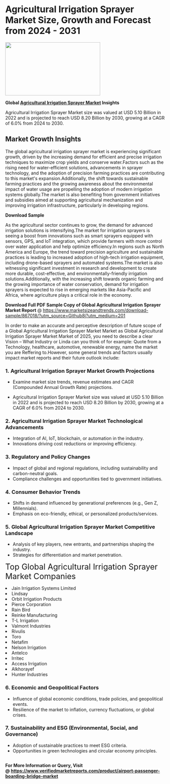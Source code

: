 <H1>Agricultural Irrigation Sprayer Market Size, Growth and Forecast from 2024 - 2031</H1><img class="aligncenter size-medium wp-image-584254" src="https://thirdeyenews.in/wp-content/uploads/2024/09/Global-Market-Research-300x168.jpeg" alt="" width="300" height="168" /><p><strong>Global&nbsp;<a href="https://www.marketsizeandtrends.com/download-sample/867018/?utm_source=Github8j?utm_medium=201">Agricultural Irrigation Sprayer Market</a> Insights</strong></p><p>Agricultural Irrigation Sprayer Market size was valued at USD 5.10 Billion in 2022 and is projected to reach USD 8.20 Billion by 2030, growing at a CAGR of 6.0% from 2024 to 2030.</p><p><h2>Market Growth Insights</h2> <p>The global agricultural irrigation sprayer market is experiencing significant growth, driven by the increasing demand for efficient and precise irrigation techniques to maximize crop yields and conserve water.Factors such as the rising need for water-efficient solutions, advancements in sprayer technology, and the adoption of precision farming practices are contributing to this market's expansion.Additionally, the shift towards sustainable farming practices and the growing awareness about the environmental impact of water usage are propelling the adoption of modern irrigation systems globally.The market is also benefiting from government initiatives and subsidies aimed at supporting agricultural mechanization and improving irrigation infrastructure, particularly in developing regions.</p> <p><strong>Download Sample</strong></p> <p>As the agricultural sector continues to grow, the demand for advanced irrigation solutions is intensifying.The market for irrigation sprayers is seeing a boost from innovations such as smart sprayers equipped with sensors, GPS, and IoT integration, which provide farmers with more control over water application and help optimize efficiency.In regions such as North America and Europe, the trend toward precision agriculture and sustainable practices is leading to increased adoption of high-tech irrigation equipment, including drone-based sprayers and automated systems.The market is also witnessing significant investment in research and development to create more durable, cost-effective, and environmentally-friendly irrigation solutions.Additionally, with the increasing shift towards organic farming and the growing importance of water conservation, demand for irrigation sprayers is expected to rise in emerging markets like Asia-Pacific and Africa, where agriculture plays a critical role in the economy.<p><span class=""><strong>Download Full PDF Sample Copy of Global Agricultural Irrigation Sprayer Market Report</strong> @ <a href="https://www.marketsizeandtrends.com/download-sample/867018/?utm_source=Github8j?utm_medium=201" target="_blank">https://www.marketsizeandtrends.com/download-sample/867018/?utm_source=Github8j?utm_medium=201</a></span></p><p>In order to make an accurate and perceptive description of future scope of a Global&nbsp;Agricultural Irrigation Sprayer Market Market as Global&nbsp;Agricultural Irrigation Sprayer Market Market of 2025, you need to describe a clear Vision &ndash; What Industry or Linda can you think of for example: Quote from a Technology, healthcare, automotive, renewable energy, name the market you are Reffering to.However, some general trends and factors usually impact market reports and their future outlook include:</p><h3>1.&nbsp;<strong>Agricultural Irrigation Sprayer Market Growth Projections</strong></h3><ul><li>Examine market size trends, revenue estimates and CAGR (Compounded Annual Growth Rate) projections.</li><li><p>Agricultural Irrigation Sprayer Market size was valued at USD 5.10 Billion in 2022 and is projected to reach USD 8.20 Billion by 2030, growing at a CAGR of 6.0% from 2024 to 2030.</p></li></ul><h3>2.&nbsp;<strong>Agricultural Irrigation Sprayer Market Technological Advancements</strong></h3><ul><li>Integration of AI, IoT, blockchain, or automation in the industry.</li><li>Innovations driving cost reductions or improving efficiency.</li></ul><h3>3.&nbsp;<strong>Regulatory and Policy Changes</strong></h3><ul><li>Impact of global and regional regulations, including sustainability and carbon-neutral goals.</li><li>Compliance challenges and opportunities tied to government initiatives.</li></ul><h3>4.&nbsp;<strong>Consumer Behavior Trends</strong></h3><ul><li>Shifts in demand influenced by generational preferences (e.g., Gen Z, Millennials).</li><li>Emphasis on eco-friendly, ethical, or personalized products/services.</li></ul><h3>5.&nbsp;<strong>Global Agricultural Irrigation Sprayer Market Competitive Landscape</strong></h3><ul><li>Analysis of key players, new entrants, and partnerships shaping the industry.</li><li>Strategies for differentiation and market penetration.</li></ul><p data-pm-slice="1 1 []"><span style="color: inherit; font-family: inherit; font-size: 25px;">Top Global Agricultural Irrigation Sprayer Market Companies</span></p><div class="" data-test-id=""><p><li>Jain Irrigation Systems Limited</li><li> Lindsay</li><li> Orbit Irrigation Products</li><li> Pierce Corporation</li><li> Rain Bird</li><li> Reinke Manufacturing</li><li> T-L Irrigation</li><li> Valmont Industries</li><li> Rivulis</li><li> Toro</li><li> Netafim</li><li> Nelson Irrigation</li><li> Antelco</li><li> Irritec</li><li> Access Irrigation</li><li> Alkhorayef</li><li> Hunter Industries</li></p></div><h3>6.&nbsp;<strong>Economic and Geopolitical Factors</strong></h3><ul><li>Influence of global economic conditions, trade policies, and geopolitical events.</li><li>Resilience of the market to inflation, currency fluctuations, or global crises.</li></ul><h3>7.&nbsp;<strong>Sustainability and ESG (Environmental, Social, and Governance)</strong></h3><ul><li>Adoption of sustainable practices to meet ESG criteria.</li><li>Opportunities in green technologies and circular economy principles.</li></ul><h2><strong style="font-size: 14px;">For More Information or Query, Visit @&nbsp;</strong><a style="background-color: #ffffff; font-size: 14px;" href="https://www.marketsizeandtrends.com/report/agricultural-irrigation-sprayer-market/" target="_blank">https://www.verifiedmarketreports.com/product/airport-passenger-boarding-bridge-market</a></h2>